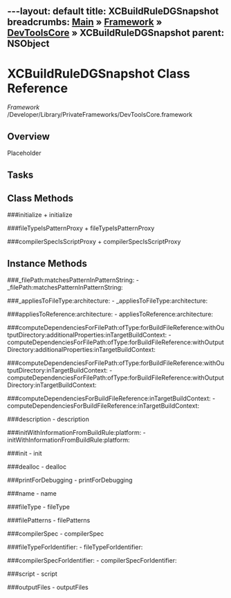 ---layout: default
title: XCBuildRuleDGSnapshot
breadcrumbs: <a href="/index.html">Main</a> &raquo; <a href="/Frameworks.html">Framework</a> &raquo; <a href="/Frameworks/DevToolsCore.html">DevToolsCore</a> &raquo; XCBuildRuleDGSnapshot
parent: NSObject 
---
# XCBuildRuleDGSnapshot Class Reference

*Framework* /Developer/Library/PrivateFrameworks/DevToolsCore.framework

## Overview

Placeholder

## Tasks

## Class Methods

<a name="+initialize"></a>
###initialize
    + initialize

<a name="+fileTypeIsPatternProxy"></a>
###fileTypeIsPatternProxy
    + fileTypeIsPatternProxy

<a name="+compilerSpecIsScriptProxy"></a>
###compilerSpecIsScriptProxy
    + compilerSpecIsScriptProxy

## Instance Methods

<a name="-_filePath:matchesPatternInPatternString:"></a>
###_filePath:matchesPatternInPatternString:
    - _filePath:matchesPatternInPatternString:

<a name="-_appliesToFileType:architecture:"></a>
###_appliesToFileType:architecture:
    - _appliesToFileType:architecture:

<a name="-appliesToReference:architecture:"></a>
###appliesToReference:architecture:
    - appliesToReference:architecture:

<a name="-computeDependenciesForFilePath:ofType:forBuildFileReference:withOutputDirectory:additionalProperties:inTargetBuildContext:"></a>
###computeDependenciesForFilePath:ofType:forBuildFileReference:withOutputDirectory:additionalProperties:inTargetBuildContext:
    - computeDependenciesForFilePath:ofType:forBuildFileReference:withOutputDirectory:additionalProperties:inTargetBuildContext:

<a name="-computeDependenciesForFilePath:ofType:forBuildFileReference:withOutputDirectory:inTargetBuildContext:"></a>
###computeDependenciesForFilePath:ofType:forBuildFileReference:withOutputDirectory:inTargetBuildContext:
    - computeDependenciesForFilePath:ofType:forBuildFileReference:withOutputDirectory:inTargetBuildContext:

<a name="-computeDependenciesForBuildFileReference:inTargetBuildContext:"></a>
###computeDependenciesForBuildFileReference:inTargetBuildContext:
    - computeDependenciesForBuildFileReference:inTargetBuildContext:

<a name="-description"></a>
###description
    - description

<a name="-initWithInformationFromBuildRule:platform:"></a>
###initWithInformationFromBuildRule:platform:
    - initWithInformationFromBuildRule:platform:

<a name="-init"></a>
###init
    - init

<a name="-dealloc"></a>
###dealloc
    - dealloc

<a name="-printForDebugging"></a>
###printForDebugging
    - printForDebugging

<a name="-name"></a>
###name
    - name

<a name="-fileType"></a>
###fileType
    - fileType

<a name="-filePatterns"></a>
###filePatterns
    - filePatterns

<a name="-compilerSpec"></a>
###compilerSpec
    - compilerSpec

<a name="-fileTypeForIdentifier:"></a>
###fileTypeForIdentifier:
    - fileTypeForIdentifier:

<a name="-compilerSpecForIdentifier:"></a>
###compilerSpecForIdentifier:
    - compilerSpecForIdentifier:

<a name="-script"></a>
###script
    - script

<a name="-outputFiles"></a>
###outputFiles
    - outputFiles

